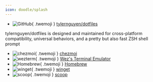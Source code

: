 ```yaml
---
icon: doodle/splash
---
```


<div class="grid cards" markdown>

- ![GitHub](/assets/logos/GitHub.svg){ .twemoji } [tylernguyen/dotfiles](https://github.com/tylernguyen/dotfiles)

</div>

tylernguyen/dotfiles is designed and maintained for cross-platform compatibility, universal behaviors, and a pretty but also fast ZSH shell prompt

<div class="grid cards" markdown>

- ![chezmoi](/assets/logos/chezmoi.svg){ .twemoji } [chezmoi](https://github.com/twpayne/chezmoi/)
- ![wezterm](/assets/logos/wezterm.png){ .twemoji } [Wez's Terminal Emulator](https://wezfurlong.org/wezterm/)
- ![Homebrew](/assets/logos/Homebrew.png){ .twemoji } [Homebrew](https://brew.sh/)
- ![winget](/assets/logos/winget.png){ .twemoji } [winget](https://github.com/microsoft/winget-cli)
- ![scoop](/assets/logos/scoop.jpg){ .twemoji } [scoop](https://scoop.sh/)

</div>